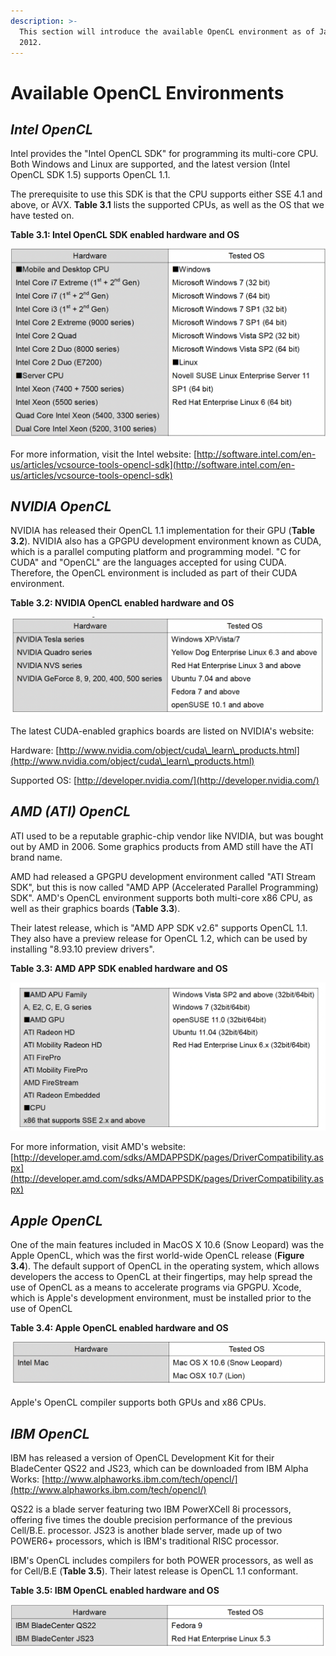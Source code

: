 ```yaml
---
description: >-
  This section will introduce the available OpenCL environment as of January,
  2012.
---
```


# Available OpenCL Environments

## _Intel OpenCL_

Intel provides the "Intel OpenCL SDK" for programming its multi-core CPU. Both Windows and Linux are supported, and the latest version (Intel OpenCL SDK 1.5) supports OpenCL 1.1.

The prerequisite to use this SDK is that the CPU supports either SSE 4.1 and above, or AVX. **Table 3.1** lists the supported CPUs, as well as the OS that we have tested on.

**Table 3.1: Intel OpenCL SDK enabled hardware and OS**

![](<../.gitbook/assets/Screen_Shot_2022-01-02_at_8.59.34_PM.png>)

For more information, visit the Intel website: [http://software.intel.com/en-us/articles/vcsource-tools-opencl-sdk](http://software.intel.com/en-us/articles/vcsource-tools-opencl-sdk)

## _NVIDIA OpenCL_

NVIDIA has released their OpenCL 1.1 implementation for their GPU (**Table 3.2**). NVIDIA also has a GPGPU development environment known as CUDA, which is a parallel computing platform and programming model. "C for CUDA" and "OpenCL" are the languages accepted for using CUDA. Therefore, the OpenCL environment is included as part of their CUDA environment.

**Table 3.2: NVIDIA OpenCL enabled hardware and OS**

![](<../.gitbook/assets/Screen_Shot_2022-01-02_at_9.00.45_PM.png>)

The latest CUDA-enabled graphics boards are listed on NVIDIA's website:

Hardware: [http://www.nvidia.com/object/cuda\_learn\_products.html](http://www.nvidia.com/object/cuda\_learn\_products.html)

Supported OS: [http://developer.nvidia.com/](http://developer.nvidia.com/)

## _AMD (ATI) OpenCL_

ATI used to be a reputable graphic-chip vendor like NVIDIA, but was bought out by AMD in 2006. Some graphics products from AMD still have the ATI brand name.

AMD had released a GPGPU development environment called "ATI Stream SDK", but this is now called "AMD APP (Accelerated Parallel Programming) SDK". AMD's OpenCL environment supports both multi-core x86 CPU, as well as their graphics boards (**Table 3.3**).

Their latest release, which is "AMD APP SDK v2.6" supports OpenCL 1.1. They also have a preview release for OpenCL 1.2, which can be used by installing "8.93.10 preview drivers".

**Table 3.3: AMD APP SDK enabled hardware and OS**

![](<../.gitbook/assets/Screen_Shot_2022-01-02_at_9.02.42_PM.png>)

For more information, visit AMD's website: [http://developer.amd.com/sdks/AMDAPPSDK/pages/DriverCompatibility.aspx](http://developer.amd.com/sdks/AMDAPPSDK/pages/DriverCompatibility.aspx)

## _Apple OpenCL_

One of the main features included in MacOS X 10.6 (Snow Leopard) was the Apple OpenCL, which was the first world-wide OpenCL release (**Figure 3.4**). The default support of OpenCL in the operating system, which allows developers the access to OpenCL at their fingertips, may help spread the use of OpenCL as a means to accelerate programs via GPGPU. Xcode, which is Apple's development environment, must be installed prior to the use of OpenCL

**Table 3.4: Apple OpenCL enabled hardware and OS**

![](<../.gitbook/assets/Screen_Shot_2022-01-02_at_9.03.48_PM.png>)

Apple's OpenCL compiler supports both GPUs and x86 CPUs.

## _IBM OpenCL_

IBM has released a version of OpenCL Development Kit for their BladeCenter QS22 and JS23, which can be downloaded from IBM Alpha Works: [http://www.alphaworks.ibm.com/tech/opencl/](http://www.alphaworks.ibm.com/tech/opencl/)

QS22 is a blade server featuring two IBM PowerXCell 8i processors, offering five times the double precision performance of the previous Cell/B.E. processor. JS23 is another blade server, made up of two POWER6+ processors, which is IBM's traditional RISC processor.

IBM's OpenCL includes compilers for both POWER processors, as well as for Cell/B.E (**Table 3.5**). Their latest release is OpenCL 1.1 conformant.

**Table 3.5: IBM OpenCL enabled hardware and OS**

![](<../.gitbook/assets/Screen_Shot_2022-01-02_at_9.04.49_PM.png>)
